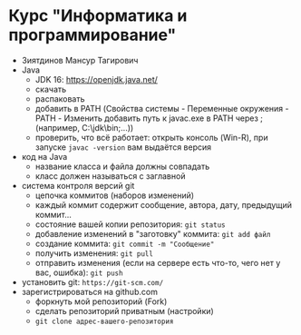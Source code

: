 
# Курс "Информатика и программирование"

- Зиятдинов Мансур Тагирович
- Java
  - JDK 16: https://openjdk.java.net/
  - скачать
  - распаковать
  - добавить в PATH (Свойства системы - 
    Переменные окружения - PATH - Изменить
    добавить путь к javac.exe в PATH 
    через ; (например, C:\jdk\bin;...))
  - проверить, что всё работает:
    открыть консоль (Win-R),
    при запуске `javac -version` 
    вам выдаётся версия
- код на Java
  - название класса и файла должны 
    совпадать
  - класс должен называться с заглавной
- система контроля версий git
  - цепочка коммитов (наборов изменений)
  - каждый коммит содержит сообщение, автора, дату,
    предыдущий коммит...
  - состояние вашей копии репозитория:
    `git status`
  - добавление изменений в "заготовку" коммита:
    `git add файл`
  - создание коммита:
    `git commit -m "Сообщение"`
  - получить изменения:
    `git pull`
  - отправить изменения (если на сервере 
    есть что-то, чего нет у вас, ошибка):
    `git push`
- установить git: `https://git-scm.com/`
- зарегистрироваться на github.com
  - форкнуть мой репозиторий (Fork)
  - сделать репозиторий приватным (настройки)
  - `git clone адрес-вашего-репозитория`
